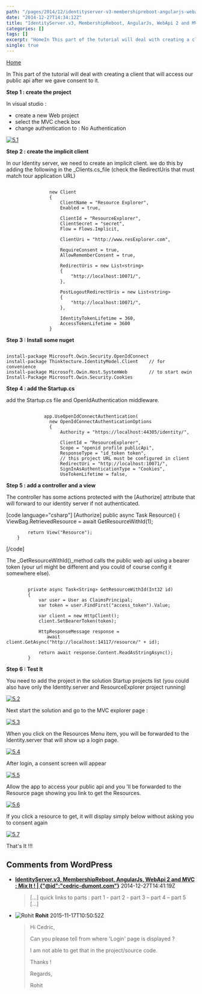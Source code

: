 ```yaml
---
path: "/pages/2014/12/identityserver-v3-membershipreboot-angularjs-webapi-2-and-mvc-mix-it-part-5/"
date: "2014-12-27T14:34:12Z"
title: "IdentityServer.v3, MembershipReboot, AngularJs, WebApi 2 and MVC : Mix It ! : Part 5"
categories: []
tags: []
excerpt: "HomeIn This part of the tutorial will deal with creating a client that will access our public api a..."
single: true
---
```


[Home](http://cedric-dumont.com/tutorials/identityserver-v3-membershipreboot-angularjs-webapi-2-and-mvc-mix-it-introduction/ "IdentityServer.v3, MembershipReboot, AngularJs, WebApi 2 and MVC : Mix It ! : Introduction")

In This part of the tutorial will deal with creating a client that will access our public api after we gave consent to it.

**Step 1 : create the project**

In visual studio :

* create a new Web project
* select the MVC check box
* change authentication to : No Authentication

[![5.1](27-13-1.jpg)](27-13-1.jpg)

**Step 2 : create the implicit client**

In our Identity server, we need to create an implicit client. we do this by adding the following in the _Clients.cs_file (check the RedirectUris that must match tour application URL)

```

                new Client
                {
                    ClientName = "Resource Explorer",
                    Enabled = true,

                    ClientId = "ResourceExplorer",
                    ClientSecret = "secret",
                    Flow = Flows.Implicit,

                    ClientUri = "http://www.resExplorer.com",

                    RequireConsent = true,
                    AllowRememberConsent = true,

                    RedirectUris = new List<string>
                    {
                        "http://localhost:10071/",
                    },

                    PostLogoutRedirectUris = new List<string>
                    {
                        "http://localhost:10071/",
                    },

                    IdentityTokenLifetime = 360,
                    AccessTokenLifetime = 3600
                }
```

**Step 3 : Install some nuget**

```

install-package Microsoft.Owin.Security.OpenIdConnect
install-package Thinktecture.IdentityModel.Client    // for convenience
install-package Microsoft.Owin.Host.SystemWeb        // to start owin
Install-Package Microsoft.Owin.Security.Cookies
```

**Step 4 : add the Startup.cs**

add the Startup.cs file and OpenIdAuthentication middleware.

```

              app.UseOpenIdConnectAuthentication(
                new OpenIdConnectAuthenticationOptions
                {
                    Authority = "https://localhost:44305/identity/",

                    ClientId = "ResourceExplorer",
                    Scope = "openid profile publicApi",
                    ResponseType = "id_token token",
                    // this project URL must be configured in client
                    RedirectUri = "http://localhost:10071/",
                    SignInAsAuthenticationType = "Cookies",
                    UseTokenLifetime = false,
```

**Step 5 : add a controller and a view**

The controller has some actions protected with the [Authorize] attribute that will forward to our identity server if not authenticated.

[code language="csharp"]
        [Authorize]
        public async Task<ActionResult> Resource()
        {
            ViewBag.RetrievedResource = await GetResourceWithId(1);

            return View("Resource");
        }
[/code]

The _GetResourceWithId()_method calls the public web api using a bearer token (your url might be different and you could of course config it somewhere else).

```

        private async Task<String> GetResourceWithId(Int32 id)
        {
            var user = User as ClaimsPrincipal;
            var token = user.FindFirst("access_token").Value;

            var client = new HttpClient();
            client.SetBearerToken(token);

            HttpResponseMessage response =
               await client.GetAsync("http://localhost:14117/resource/" + id);

            return await response.Content.ReadAsStringAsync();
        }
```

**Step 6 : Test It**

You need to add the project in the solution Startup projects list (you could also have only the Identity.server and ResourceExplorer project running)

[![5.2](27-13-2.jpg)](27-13-2.jpg)

Next start the solution and go to the MVC explorer page :

[![5.3](27-13-3.jpg)](27-13-3.jpg)

When you click on the Resources Menu item, you will be forwarded to the Identity.server that will show up a login page.

[![5.4](27-13-4.jpg)](27-13-4.jpg)

After login, a consent screen will appear

[![5.5](27-13-5.jpg)](27-13-5.jpg)

Allow the app to access your public api and you 'll be forwarded to the Resource page showing you link to get the Resources.

[![5.6](27-13-6.jpg)](27-13-6.jpg)

If you click a resource to get, it will display simply below without asking you to consent again

[![5.7](27-13-7.jpg)](27-13-7.jpg)

That's It !!!

## Comments from WordPress

* **[IdentityServer.v3, MembershipReboot, AngularJs, WebApi 2 and MVC : Mix It ! | {&quot;@id&quot;:&quot;cedric-dumont.com&quot;}](http://cedric-dumont.com/2014/12/26/identityserver-v3-membershipreboot-angularjs-webapi-2-and-mvc-mix-it/)** 2014-12-27T14:41:19Z
  > [&#8230;] quick links to parts : part 1 - part 2 - part 3 &#8211; part 4 &#8211; part 5 [&#8230;]
* ![Rohit](https://www.gravatar.com/avatar/f7dcf094d1751b3fd8a1bb9783c9e33c?d=identicon) **Rohit** 2015-11-17T10:50:52Z
  > Hi Cedric,
  > 
  > Can you please tell from where 'Login' page is displayed ?
  > 
  > I am not able to get that in the project/source code.
  > 
  > Thanks !
  > 
  > 
  > 
  > Regards,
  > 
  > Rohit
